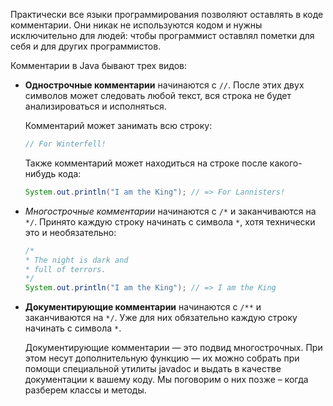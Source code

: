 Практически все языки программирования позволяют оставлять в коде комментарии. Они никак не используются кодом и нужны исключительно для людей: чтобы программист оставлял пометки для себя и для других программистов.

Комментарии в Java бывают трех видов:

* **Однострочные комментарии** начинаются с `//`. После этих двух символов может следовать любой текст, вся строка не будет анализироваться и исполняться.

    Комментарий может занимать всю строку:

    ```java
    // For Winterfell!
    ```

    Также комментарий может находиться на строке после какого-нибудь кода:

    ```java
    System.out.println("I am the King"); // => For Lannisters!
    ```

* *Многострочные комментарии* начинаются с `/*` и заканчиваются на `*/`. Принято каждую строку начинать с символа `*`, хотя технически это и необязательно:

    ```java
    /*
    * The night is dark and
    * full of terrors.
    */
    System.out.println("I am the King"); // => I am the King
    ```

* **Документирующие комментарии** начинаются с `/**` и заканчиваются на `*/`. Уже для них обязательно каждую строку начинать с символа `*`.

    Документирующие комментарии — это подвид многострочных. При этом несут дополнительную функцию — их можно собрать при помощи специальной утилиты javadoc и выдать в качестве документации к вашему коду. Мы поговорим о них позже – когда разберем классы и методы.
